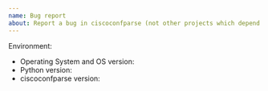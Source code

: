 ```yaml
---
name: Bug report
about: Report a bug in ciscoconfparse (not other projects which depend on ciscoconfparse)
---
```


<!--
This issue tracker is a tool to address bugs in ciscoconfparse itself. Please 
use Stack Overflow for questions about your own code.

Replace this comment with a clear outline of what the bug is.
-->

<!--
Describe how to replicate the ciscoconfparse bug.

Include a minimal reproducible example that demonstrates the bug.
Include the full traceback if there was an exception.
-->

<!--
Describe the expected behavior that should have happened but didn't.
-->

Environment:

- Operating System and OS version:
- Python version:
- ciscoconfparse version:
